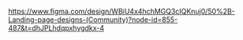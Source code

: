 https://www.figma.com/design/WBiU4x4hchMGQ3cIQKnuj0/50%2B-Landing-page-designs-(Community)?node-id=855-487&t=dhJPLhdqpxhygdkx-4

